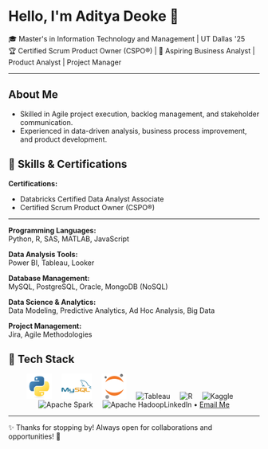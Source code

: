 # Hello, I'm Aditya Deoke 👋

🎓 Master's in Information Technology and Management | UT Dallas '25  
🏆 Certified Scrum Product Owner (CSPO®) | 🎯 Aspiring Business Analyst | Product Analyst | Project Manager

---

## About Me
- Skilled in Agile project execution, backlog management, and stakeholder communication.
- Experienced in data-driven analysis, business process improvement, and product development.

## 💼 Skills & Certifications

**Certifications:**  
- Databricks Certified Data Analyst Associate
- Certified Scrum Product Owner (CSPO®)

---

**Programming Languages:**  
Python, R, SAS, MATLAB, JavaScript

**Data Analysis Tools:**  
Power BI, Tableau, Looker

**Database Management:**  
MySQL, PostgreSQL, Oracle, MongoDB (NoSQL)

**Data Science & Analytics:**  
Data Modeling, Predictive Analytics, Ad Hoc Analysis, Big Data

**Project Management:**  
Jira, Agile Methodologies

## 🚀 Tech Stack

<p align="center">
  <img src="https://raw.githubusercontent.com/devicons/devicon/master/icons/python/python-original.svg" alt="Python" width="50" height="50"/>
  &nbsp;&nbsp;&nbsp;
  <img src="https://raw.githubusercontent.com/devicons/devicon/master/icons/mysql/mysql-original-wordmark.svg" alt="SQL" width="60" height="50"/>
  &nbsp;&nbsp;&nbsp;
  <img src="https://raw.githubusercontent.com/devicons/devicon/master/icons/jupyter/jupyter-original.svg" alt="Jupyter Notebook" width="50" height="50"/>
  &nbsp;&nbsp;&nbsp;
  <img src="https://upload.wikimedia.org/wikipedia/commons/4/4b/Tableau_Logo.png" alt="Tableau" width="50" height="50"/>
  &nbsp;&nbsp;&nbsp;
  <img src="https://www.r-project.org/logo/Rlogo.png" alt="R" width="50" height="50"/>
  &nbsp;&nbsp;&nbsp;
  <img src="https://upload.wikimedia.org/wikipedia/commons/7/7c/Kaggle_logo.png" alt="Kaggle" width="50" height="50"/>
  &nbsp;&nbsp;&nbsp;
  <img src="https://upload.wikimedia.org/wikipedia/commons/f/f3/Apache_Spark_logo.svg" alt="Apache Spark" width="50" height="50"/>
  &nbsp;&nbsp;&nbsp;
  <img src="https://upload.wikimedia.org/wikipedia/commons/0/0e/Hadoop_logo.svg" alt="Apache Hadoop" width="50" height="50_

---

• [LinkedIn](https://www.linkedin.com/in/adityadeoke/) 
• [Email Me](mailto:aditya.deoke@utdallas.edu)

---

✨ Thanks for stopping by! Always open for collaborations and opportunities! 🚀



